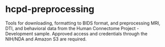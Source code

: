 # hcpd-preprocessing
Tools for downloading, formatting to BIDS format, and preprocessing MRI, DTI, and behavioral data from the Human Connectome Project - Development sample. Approved access and credentials through the NIH/NDA and Amazon S3 are required.
